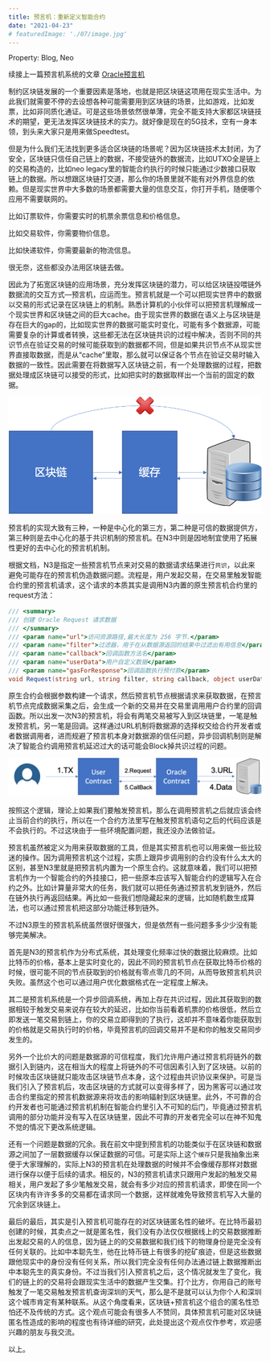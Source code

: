 ```yaml
---
title: 预言机：重新定义智能合约
date: "2021-04-23"
# featuredImage: './07/image.jpg'
---
```


Property: Blog, Neo

续接上一篇预言机系统的文章 [Oracle预言机](https://jinghui.blog/202012/15/)

制约区块链发展的一个重要因素是落地，也就是把区块链这项用在现实生活中。为此我们就需要不停的去设想各种可能需要用到区块链的场景，比如游戏，比如发票，比如非同质化通证。可是这些场景依然很单薄，完全不能支持大家都区块链技术的期望，更无法发挥区块链技术的实力。就好像是现在的5G技术，空有一身本领，到头来大家只是用来做Speedtest。

但是为什么我们无法找到更多适合区块链的场景呢？因为区块链技术太封闭，为了安全，区块链只信任自己链上的数据，不接受链外的数据流，比如UTXO全是链上的交易构造的，比如neo legacy里的智能合约执行的时候只能通过少数接口获取链上的数据。所以想跟区块链打交道，那么你的场景里就不能有对外界信息的依赖。但是现实世界中大多数的场景都需要大量的信息交互，你打开手机，随便哪个应用不需要联网的。

比如订票软件，你需要实时的机票余票信息和价格信息。

比如交易软件，你需要物价信息。

比如快递软件，你需要最新的物流信息。

很无奈，这些都没办法用区块链去做。

因此为了拓宽区块链的应用场景，充分发挥区块链的潜力，可以给区块链投喂链外数据流的交互方式—预言机，应运而生。预言机就是一个可以把现实世界中的数据以交易的形式记录在区块链上的机制。熟悉计算机的小伙伴可以把预言机理解成一个现实世界和区块链之间的巨大cache。由于现实世界的数据在语义上与区块链是存在巨大的gap的，比如现实世界的数据可能实时变化，可能有多个数据源，可能需要复杂的计算或者转换，这些都无法在区块链共识的过程中解决，否则不同的共识节点在验证交易的时候可能获取到的数据都不同，但是如果共识节点不从现实世界直接取数据，而是从“cache”里取，那么就可以保证各个节点在验证交易时输入数据的一致性。因此需要在将数据写入区块链之前，有一个处理数据的过程，把数据处理成区块链可以接受的形式，比如把实时的数据取样出一个当前的固定的数据。

![23/cache.png](23/cache.png)

预言机的实现大致有三种，一种是中心化的第三方，第二种是可信的数据提供方，第三种则是去中心化的基于共识机制的预言机。在N3中则是因地制宜使用了拓展性更好的去中心化的预言机机制。

根据文档，N3是指定一些预言机节点来对交易的数据请求结果进行`共识`，以此来避免可能存在的预言机伪造数据问题。流程是，用户发起交易，在交易里触发智能合约里的预言机请求，这个请求的本质其实是调用N3内置的原生预言机合约里的request方法：

```csharp
/// <summary>
/// 创建 Oracle Request 请求数据
/// </summary>
/// <param name="url">访问资源路径,最大长度为 256 字节.</param>
/// <param name="filter">过滤器，用于在从数据源返回的结果中过滤出有用信息</param>
/// <param name="callback">回调函数方法名</param>
/// <param name="userData">用户自定义数据</param>
/// <param name="gasForResponse">回调函数执行预付款</param> 
void Request(string url, string filter, string callback, object userData, long gasForResponse);
```

原生合约会根据参数构建一个请求，然后预言机节点根据请求来获取数据，在预言机节点完成数据采集之后，会生成一个新的交易并在交易里调用用户合约里的回调函数。所以出发一次N3的预言机，将会有两笔交易被写入到区块链里，一笔是触发预言机，另一笔是回调。这样通过URL机制将数据源的选择权交给合约开发者或者数据调用者，进而规避了预言机本身对数据源的信任问题，异步回调机制则是解决了智能合约调用预言机延迟过大的话可能会Block掉共识过程的问题。

![23/oracle.png](23/oracle.png)

按照这个逻辑，理论上如果我们要触发预言机，那么在调用预言机之后就应该会终止当前合约的执行，所以在一个合约方法里写在触发预言机语句之后的代码应该是不会执行的。不过这块由于一些环境配置问题，我还没办法做验证。

预言机虽然被定义为用来获取数据的工具，但是其实预言机也可以用来做一些比较迷的操作。因为调用预言机这个过程，实质上跟异步调用别的合约没有什么太大的区别，甚至N3里就是把预言机内置为一个原生合约。这就意味着，我们可以把预言机作为一个智能合约的外挂接口，把一些原本应该写入智能合约的逻辑写入在合约之外。比如计算量非常大的任务，我们就可以把任务通过预言机发到链外，然后在链外执行再返回结果。再比如一些我们想隐藏起来的逻辑，比如随机数生成算法，也可以通过预言机把这部分功能迁移到链外。

不过N3原生的预言机系统虽然很好很强大，但是依然有一些问题多多少少没有能够完美解决。

首先是N3的预言机作为分布式系统，其处理变化频率过快的数据比较麻烦。比如比特币的价格，基本上是实时变化的，因此不同的预言机节点在获取比特币价格的时候，很可能不同的节点获取到的价格就有零点零几的不同，从而导致预言机共识失败。虽然这个也可以通过用户优化数据格式在一定程度上解决。

其二是预言机系统是一个异步回调系统，再加上存在共识过程，因此其获取到的数据相较于触发交易来说存在较大的延迟，比如你当前看着机票的价格很低，然后立即发送一笔交易到链上，你的交易立即得到的了执行，这却并不意味着你能获取到的价格就是交易执行时的价格，毕竟预言机的回调交易并不是和你的触发交易同步发生的。

另外一个比价大的问题是数据源的可信程度，我们允许用户通过预言机将链外的数据引入到链内，这在相当大的程度上将链外的不可信因素引入到了区块链。以前的时候攻击区块链就只能攻击区块链节点本身，这个过程由共识协议来保护。可是当我们引入了预言机后，攻击区块链的方式就可以变得多样了，因为黑客可以通过攻击合约里指定的预言机数据源来将攻击的影响辐射到区块链里。此外，不可靠的合约开发者也可能通过预言机机制在智能合约里引入不可知的后门，毕竟通过预言机调用的部分功能并没有写入在区块链里，因此不可靠的开发者完全可以在神不知鬼不觉的情况下更改系统逻辑。

还有一个问题是数据的冗余。我在前文中提到预言机的功能类似于在区块链和数据源之间加了一层数据缓存以保证数据的可信。可是实际上这个`缓存`只是我抽象出来便于大家理解的，实际上N3的预言机在处理数据的时候并不会像缓存那样对数据进行保存以便于后续的请求。相反的，N3的预言机请求只跟用户发起的触发交易相关，用户发起了多少笔触发交易，就会有多少对应的预言机请求，即使在同一个区块内有许许多多的交易都在请求同一个数据，这样就难免导致预言机写入大量的冗余到区块链上。

最后的最后，其实是引入预言机可能存在的对区块链匿名性的破坏。在比特币最初创建的时候，其卖点之一就是匿名性，我们没有办法仅仅根据线上的交易数据推断出发起交易的人的信息，因为链上的的交易数据和我们线下的物理身份是完全没有任何关联的。比如中本聪先生，他在比特币链上有很多的挖矿痕迹，但是这些数据跟他现实中的身份没有任何关系，所以我们完全没有任何办法通过链上数据推断出中本聪先生的真实身份。不过当我们引入预言机之后，这个情况就发生了变化，我们的链上的的交易将会跟现实生活中的数据产生交集。打个比方，你用自己的账号触发了一笔交易触发预言机查询深圳的天气，那么是不是就可以认为你个人和深圳这个城市肯定有某种联系。从这个角度看来，区块链+预言机这个组合的匿名性恐怕还不及传统的方式。这个观点可能会有很多人不赞同，具体预言机可能对区块链匿名性造成的影响的程度也有待详细的研究，此处提出这个观点仅作参考，欢迎感兴趣的朋友与我交流。

以上。